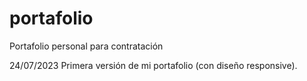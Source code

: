 # portafolio
Portafolio personal para contratación

24/07/2023
Primera versión de mi portafolio (con diseño responsive).
